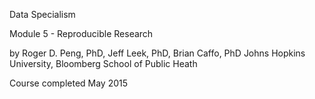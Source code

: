 Data Specialism

Module 5 - Reproducible Research

by Roger D. Peng, PhD, Jeff Leek, PhD, Brian Caffo, PhD
Johns Hopkins University, Bloomberg School of Public Heath

Course completed May 2015
